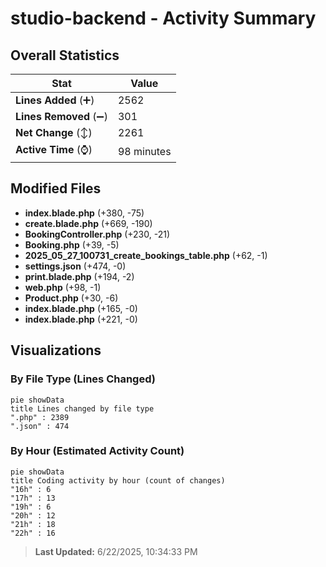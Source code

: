 # studio-backend - Activity Summary 

## Overall Statistics

| Stat                   | Value                                                             |
| ---------------------- | ----------------------------------------------------------------- |
| **Lines Added** (➕)   | 2562                                          |
| **Lines Removed** (➖) | 301                                        |
| **Net Change** (↕)    | 2261                |
| **Active Time** (⌚)   | 98 minutes |


## Modified Files
- **index.blade.php** (+380, -75)
- **create.blade.php** (+669, -190)
- **BookingController.php** (+230, -21)
- **Booking.php** (+39, -5)
- **2025_05_27_100731_create_bookings_table.php** (+62, -1)
- **settings.json** (+474, -0)
- **print.blade.php** (+194, -2)
- **web.php** (+98, -1)
- **Product.php** (+30, -6)
- **index.blade.php** (+165, -0)
- **index.blade.php** (+221, -0)

## Visualizations

### By File Type (Lines Changed)

```mermaid
pie showData
title Lines changed by file type
".php" : 2389
".json" : 474
```

### By Hour (Estimated Activity Count)

```mermaid
pie showData
title Coding activity by hour (count of changes)
"16h" : 6
"17h" : 13
"19h" : 6
"20h" : 12
"21h" : 18
"22h" : 16
```


> **Last Updated:** 6/22/2025, 10:34:33 PM